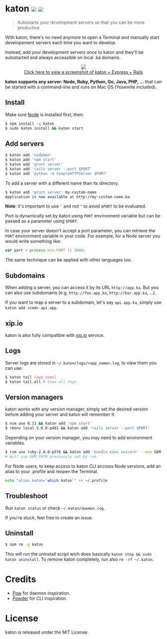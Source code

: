 # katon [![](https://badge.fury.io/js/katon.svg)](http://badge.fury.io/js/katon) [![](https://travis-ci.org/typicode/katon.svg?branch=master)](https://travis-ci.org/typicode/katon)

> Autostarts your development servers so that you can be more productive

With katon, there's no need anymore to open a Terminal and manually start developement servers each time you want to develop.

Instead, add your development servers once to katon and they'll be autostarted and always accessible on local .ka domains.

<p align="center">
  <img src="http://i.imgur.com/ovO1g86.png"><br>
  <a href="http://i.imgur.com/7oPMSbm.png">Click here to view a screenshot of katon + Express + Rails</a>
</p>

__katon supports any server: Node, Ruby, Python, Go, Java, PHP, ...__ that can be started with a command-line and runs on Mac OS (Yosemite included).

## Install

Make sure [Node](http://nodejs.org/download/) is installed first, then:

```bash
$ npm install -g katon
$ sudo katon install && katon start
```

## Add servers

```bash
$ katon add 'nodemon'
$ katon add 'npm start'
$ katon add 'grunt server'
$ katon add 'rails server --port $PORT'
$ katon add 'python -m SimpleHTTPServer $PORT'
```

To add a server with a different name than its directory.

```bash
$ katon add 'grunt server' my-custom-name
Application is now available at http://my-custom-name.ka
```

__Note__: it's important to use `'` and not `"` to avoid `$PORT` to be evaluated.

Port is dynamically set by katon using `PORT` environment variable but can be passed as a parameter using `$PORT`.

In case your server doesn't accept a port parameter, you can retrieve the `PORT` environment variable in your code. For example, for a Node server you would write something like:

```javascript
var port = process.env.PORT || 3000;
```

The same technique can be applied with other languages too.

## Subdomains

When adding a server, you can access it by its URL `http://app.ka`. But you can also use subdomains (e.g. `http://foo.app.ka`, `http://bar.app.ka`, ...).

If you want to map a server to a subdomain, let's say `api.app.ka`, simply use `katon add <cmd> api.app`.

## xip.io

katon is also fully compatible with [xip.io](http://xip.io/) service.

## Logs

Server logs are stored in `~/.katon/logs/<app_name>.log`, to view them you can use:

```bash
$ katon tail [app_name]
$ katon tail all # View all logs
```

## Version managers

katon works with any version manager, simply set the desired version before adding your server and katon will remember it.

```bash
$ nvm use 0.11 && katon add 'npm start'
$ rbenv local 2.0.0-p481 && katon add 'rails server --port $PORT'
```

Depending on your version manager, you may need to add environment variables.

```bash
$ rvm use ruby-2.0.0-p576 && katon add 'bundle exec unicorn' --env GEM_PATH
# Will use GEM_PATH previously set by rvm
```

For Node users, to keep access to katon CLI accross Node versions, add an alias to your .profile and reopen the Terminal.

```bash
echo "alias katon=`which katon`" >> ~/.profile
```

## Troubleshoot

Run `katon status` or check `~/.katon/daemon.log`.

If you're stuck, feel free to create an issue.

## Uninstall

```bash
$ npm rm -g katon
```

This will run the uninstall script wich does basically `katon stop && sudo katon uninstall`. To remove katon completely, run also `rm -rf ~/.katon`.

# Credits

* [Pow](http://pow.cx/) for daemon inspiration.
* [Powder](https://github.com/rodreegez/powder) for CLI inspiration.

# License

katon is released under the MIT License.
